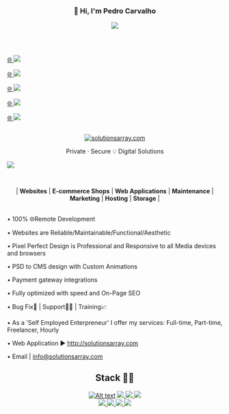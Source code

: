 <!-- WORK AREA | START -->

<!-- WORK AREA | END -->


<h3 align="center">👋 Hi, I'm Pedro Carvalho</a></p></h3>
<p align="center"><img src="https://readme-typing-svg.herokuapp.com?color=0357F7&lines=🌐+Web+Dev+from+Fafe,+Portugal+:)" /></p>


<h2> </h2>
<br>
<!--<p><a href="https://www.youtube.com/watch?v=xBdfI6vz1Lw"><img src="http://mixed.solutionsarray.com/wp-content/uploads/2024/01/click3.png"></a><a href="https://www.youtube.com/watch?v=xBdfI6vz1Lw">🌐</a><a href="https://www.youtube.com/watch?v=xBdfI6vz1Lw"><img src="https://img.shields.io/badge/Experiences-red?style=for-the-badge&logo=youtube&logoColor=white"></a></p>-->

<p></a><a href="http://mixed.solutionsarray.com/">🌐&nbsp;</a><a href="http://solutionsarray.com/"><img src="https://img.shields.io/badge/SolutionsArray-Business%20Pitch-00bf80"></a></p>

<p></a><a href="http://solutionsarray.com/portfolio">🌐&nbsp;</a><a href="http://solutionsarray.com/portfolio"><img src="http://mixed.solutionsarray.com/wp-content/uploads/2023/11/5portfolio.png" </a></p>

<p></a><a href="https://mixed.solutionsarray.com/cv/">🌐&nbsp;</a><a href="https://mixed.solutionsarray.com/cv/"><img src="http://mixed.solutionsarray.com/wp-content/uploads/2023/11/6Curriculum-Vitae.png"></a></p>

<p></a><a href="https://www.linkedin.com/in/SolutionsArray/">🌐&nbsp;</a><a href="https://www.linkedin.com/in/SolutionsArray/"><img src="https://img.shields.io/badge/linkedin-%230077B5.svg?style=for-the-badge&amp;logo=linkedin&amp;logoColor=white"></a></p>

<p></a><a href="https://www.upwork.com/freelancers/~01fffa4af07a0652d8?viewMode=1">🌐&nbsp;</a><a href="https://www.upwork.com/freelancers/~01fffa4af07a0652d8?viewMode=1"><img src="https://img.shields.io/badge/Upwork-00bf80"></a></p>


<h2> </h2>
<p align="center"><a href="https://solutionsarray.com/"><img src="http://mixed.solutionsarray.com/wp-content/uploads/2023/10/SolutionsArray1.com_.png" alt="solutionsarray.com"></a></p>
<p align="center">Private · Secure 💡 Digital Solutions</p>
<p><a href="https://solutionsarray.com/portfolio/"><img src="http://mixed.solutionsarray.com/wp-content/uploads/2023/09/SolutionsArray_Homepage.png"></a></p>

<br>
<p align="center">| <b>Websites</b> | <b>E-commerce Shops</b> | <b> Web Applications</b> | <b>Maintenance</b> | <b>Marketing</b> | <b>Hosting</b> | <b>Storage</b> |</p>
<br>
• 100% 🌐Remote Development</p>
• Websites are Reliable/Maintainable/Functional/Aesthetic</p>
• Pixel Perfect Design is Professional and Responsive to all Media devices and browsers</p>
• PSD to CMS design with Custom Animations</p>
• Payment gateway integrations</p>
• Fully optimized with speed and On-Page SEO</p>
• Bug Fix🐞 | Support👨‍🔧 | Training📈</p>
• As a 'Self Employed Enterpreneur' I offer my services: Full-time, Part-time, Freelancer, Hourly</br></p>
• Web Application ► <a href="https://solutionsarray.com/"> http://solutionsarray.com </a></p>
• Email | <a href=mailto:"info@solutionsarray.com"> info@solutionsarray.com </a>


<br>
<h2 align="center">Stack 👨‍💻</h2>
<p align="center">
<a href="https://www.php.net/"><img src="http://mixed.solutionsarray.com/wp-content/uploads/2023/08/php.jpg" alt="Alt text"></a>
<a href="https://laravel.com/"><img src="http://mixed.solutionsarray.com/wp-content/uploads/2023/08/Laravel.png"</a>
<a href="https://en.wikipedia.org/wiki/JavaScript"><img src="http://mixed.solutionsarray.com/wp-content/uploads/2023/08/JavaScript.png"</a>
<a href="https://react.dev/"><img src="http://mixed.solutionsarray.com/wp-content/uploads/2023/11/react1.png"</a>
<br>
<a href="https://nextjs.org/"><img src="http://mixed.solutionsarray.com/wp-content/uploads/2023/11/Nextjs-logo.svg_.png"</a>
<a href="https://nodejs.org/en"><img src="http://mixed.solutionsarray.com/wp-content/uploads/2023/08/Node.js.png"</a>
<a href="https://nginx.org/en/"><img src="http://mixed.solutionsarray.com/wp-content/uploads/2023/09/small_Nginx.png"</a>
<a href="https://www.postgresql.org/"><img src="http://mixed.solutionsarray.com/wp-content/uploads/2023/09/5small_PostgreSQL.png"</a>
</p>
<br><br><br>


<!--
**pedrocarvalho/pedrocarvalho** is a ✨ _special_ ✨ repository because its `README.md` (this file) appears on your GitHub profile.

Here are some ideas to get you started:

- 🔭 I’m currently working on ...
- 🌱 I’m currently learning ...
- 👯 I’m looking to collaborate on ...
- 🤔 I’m looking for help with ...
- 💬 Ask me about ...
- 📫 How to reach me: ...
- 😄 Pronouns: ...
- ⚡ Fun fact: ...
-->
